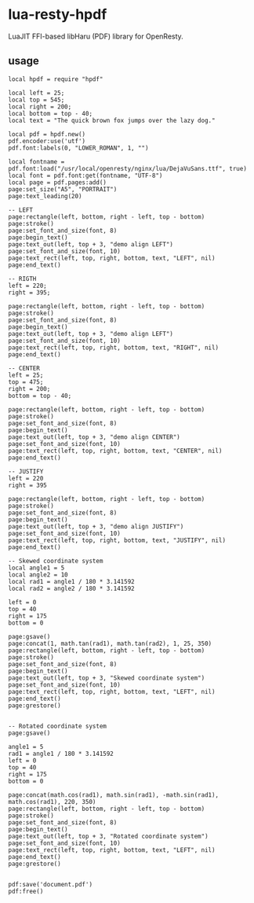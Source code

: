 lua-resty-hpdf
==============
LuaJIT FFI-based libHaru (PDF) library for OpenResty.

usage
--------------

    local hpdf = require "hpdf"
    
    local left = 25;
    local top = 545;
    local right = 200;
    local bottom = top - 40;
    local text = "The quick brown fox jumps over the lazy dog."
    
    local pdf = hpdf.new()
    pdf.encoder:use('utf')
    pdf.font:labels(0, "LOWER_ROMAN", 1, "")

	local fontname = pdf.font:load("/usr/local/openresty/nginx/lua/DejaVuSans.ttf", true)
	local font = pdf.font:get(fontname, "UTF-8")
    local page = pdf.pages:add()
    page:set_size("A5", "PORTRAIT")
	page:text_leading(20)

	-- LEFT
	page:rectangle(left, bottom, right - left, top - bottom)
	page:stroke()
	page:set_font_and_size(font, 8)
	page:begin_text()
	page:text_out(left, top + 3, "demo align LEFT")
	page:set_font_and_size(font, 10)
	page:text_rect(left, top, right, bottom, text, "LEFT", nil)
	page:end_text()

	-- RIGTH
	left = 220;
	right = 395;
	
	page:rectangle(left, bottom, right - left, top - bottom)
	page:stroke()
	page:set_font_and_size(font, 8)
	page:begin_text()
	page:text_out(left, top + 3, "demo align LEFT")
	page:set_font_and_size(font, 10)
	page:text_rect(left, top, right, bottom, text, "RIGHT", nil)
	page:end_text()

	-- CENTER 
	left = 25;
	top = 475;
	right = 200;
	bottom = top - 40;

	page:rectangle(left, bottom, right - left, top - bottom)
	page:stroke()
	page:set_font_and_size(font, 8)
	page:begin_text()
	page:text_out(left, top + 3, "demo align CENTER")
	page:set_font_and_size(font, 10)
	page:text_rect(left, top, right, bottom, text, "CENTER", nil)
	page:end_text()

	-- JUSTIFY
	left = 220
	right = 395

	page:rectangle(left, bottom, right - left, top - bottom)
	page:stroke()
	page:set_font_and_size(font, 8)
	page:begin_text()
	page:text_out(left, top + 3, "demo align JUSTIFY")
	page:set_font_and_size(font, 10)
	page:text_rect(left, top, right, bottom, text, "JUSTIFY", nil)
	page:end_text()

  	-- Skewed coordinate system
    local angle1 = 5
    local angle2 = 10
    local rad1 = angle1 / 180 * 3.141592
    local rad2 = angle2 / 180 * 3.141592

    left = 0
    top = 40
    right = 175
    bottom = 0

	page:gsave()
    page:concat(1, math.tan(rad1), math.tan(rad2), 1, 25, 350)
    page:rectangle(left, bottom, right - left, top - bottom)
	page:stroke()
	page:set_font_and_size(font, 8)
	page:begin_text()
	page:text_out(left, top + 3, "Skewed coordinate system")
	page:set_font_and_size(font, 10)
	page:text_rect(left, top, right, bottom, text, "LEFT", nil)
	page:end_text()
	page:grestore()


    -- Rotated coordinate system
    page:gsave()

    angle1 = 5
    rad1 = angle1 / 180 * 3.141592
    left = 0
    top = 40
    right = 175
    bottom = 0

    page:concat(math.cos(rad1), math.sin(rad1), -math.sin(rad1), math.cos(rad1), 220, 350)
    page:rectangle(left, bottom, right - left, top - bottom)
	page:stroke()
	page:set_font_and_size(font, 8)
	page:begin_text()
    page:text_out(left, top + 3, "Rotated coordinate system")
	page:set_font_and_size(font, 10)
	page:text_rect(left, top, right, bottom, text, "LEFT", nil)
	page:end_text()
	page:grestore()


    pdf:save('document.pdf')
    pdf:free()

